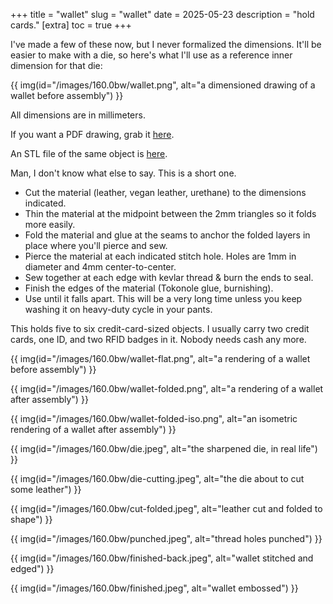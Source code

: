 +++
title = "wallet"
slug = "wallet"
date = 2025-05-23
description = "hold cards."
[extra]
  toc = true
+++

I've made a few of these now, but I never formalized the dimensions. It'll be easier to make with a die, so here's what I'll use as a reference inner dimension for that die:

{{ img(id="/images/160.0bw/wallet.png", alt="a dimensioned drawing of a wallet before assembly") }}

All dimensions are in millimeters.

If you want a PDF drawing, grab it [here](https://nnix.com/images/160.0bw/wallet.pdf).

An STL file of the same object is [here](https://nnix.com/images/160.0bw/wallet.STL).

Man, I don't know what else to say. This is a short one.

* Cut the material (leather, vegan leather, urethane) to the dimensions indicated.
* Thin the material at the midpoint between the 2mm triangles so it folds more easily.
* Fold the material and glue at the seams to anchor the folded layers in place where you'll pierce and sew.
* Pierce the material at each indicated stitch hole. Holes are 1mm in diameter and 4mm center-to-center.
* Sew together at each edge with kevlar thread & burn the ends to seal.
* Finish the edges of the material (Tokonole glue, burnishing).
* Use until it falls apart. This will be a very long time unless you keep washing it on heavy-duty cycle in your pants.

This holds five to six credit-card-sized objects. I usually carry two credit cards, one ID, and two RFID badges in it. Nobody needs cash any more.

{{ img(id="/images/160.0bw/wallet-flat.png", alt="a rendering of a wallet before assembly") }}

{{ img(id="/images/160.0bw/wallet-folded.png", alt="a rendering of a wallet after assembly") }}

{{ img(id="/images/160.0bw/wallet-folded-iso.png", alt="an isometric rendering of a wallet after assembly") }}

{{ img(id="/images/160.0bw/die.jpeg", alt="the sharpened die, in real life") }}

{{ img(id="/images/160.0bw/die-cutting.jpeg", alt="the die about to cut some leather") }}

{{ img(id="/images/160.0bw/cut-folded.jpeg", alt="leather cut and folded to shape") }}

{{ img(id="/images/160.0bw/punched.jpeg", alt="thread holes punched") }}

{{ img(id="/images/160.0bw/finished-back.jpeg", alt="wallet stitched and edged") }}

{{ img(id="/images/160.0bw/finished.jpeg", alt="wallet embossed") }}